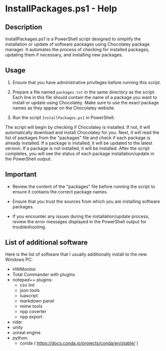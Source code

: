 # InstallPackages.ps1 - Help

## Description
InstallPackages.ps1 is a PowerShell script designed to simplify the installation or update of software packages using Chocolatey package manager. It automates the process of checking for installed packages, updating them if necessary, and installing new packages.

## Usage
1. Ensure that you have administrative privileges before running this script.

2. Prepare a file named `packages.txt` in the same directory as the script. Each line in this file should contain the name of a package you want to install or update using Chocolatey. Make sure to use the exact package names as they appear on the Chocolatey website.

3. Run the script `InstallPackages.ps1` in PowerShell.

The script will begin by checking if Chocolatey is installed. If not, it will automatically download and install Chocolatey for you. Next, it will read the list of packages from the "packages" file and check if each package is already installed. If a package is installed, it will be updated to the latest version. If a package is not installed, it will be installed. After the script completes, you will see the status of each package installation/update in the PowerShell output.

## Important
- Review the content of the "packages" file before running the script to ensure it contains the correct package names.

- Ensure that you trust the sources from which you are installing software packages.

- If you encounter any issues during the installation/update process, review the error messages displayed in the PowerShell output for troubleshooting.


## List of additional software 

Here is the list of software that I usually additionally install to the new Windows PC:

- HWMonitor
- Total Commander with plugins
- notepad++ plugins: 
  - csv lint
  - json tools
  - luascript
  - markdown panel
  - mime tools
  - npp coverter
  - npp export
- rider
- unity
- unreal engine
- python:
  - conda ( https://docs.conda.io/projects/conda/en/stable/ )